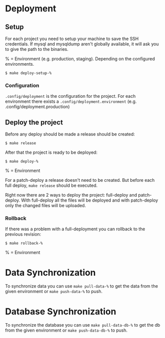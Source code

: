 # Deployment
    
## Setup 
For each project you need to setup your machine to save the SSH credentials. If mysql and mysqldump aren't globally available, it will ask you to give the path to the binaries.
 
% = Environment (e.g. production, staging). Depending on the configured environments.
      
```shell
$ make deploy-setup-%
```
### Configuration

`.config/deployment` is the configuration for the project. For each environment there exists a `.config/deployment.environment` (e.g. .config/deployment.production)

## Deploy the project

Before any deploy should be made a release should be created:

```shell
$ make release
```

After that the project is ready to be deployed:

```shell
$ make deploy-%
```
% = Environment

For a patch-deploy a release doesn't need to be created. But before each full deploy, `make release` should be executed.

Right now there are 2 ways to deploy the project: full-deploy and patch-deploy. With full-deploy all the files will be deployed and with patch-deploy
only the changed files will be uploaded. 


### Rollback

If there was a problem with a full-deployment you can rollback to the previous revision:

```shell
$ make rollback-%
```

% = Environment

# Data Synchronization

To synchronize data you can use `make pull-data-%` to get the data from the given environment or `make push-data-%` to push.

# Database Synchronization

To synchronize the database you can use `make pull-data-db-%` to get the db from the given environment or `make push-data-db-%` to push.




